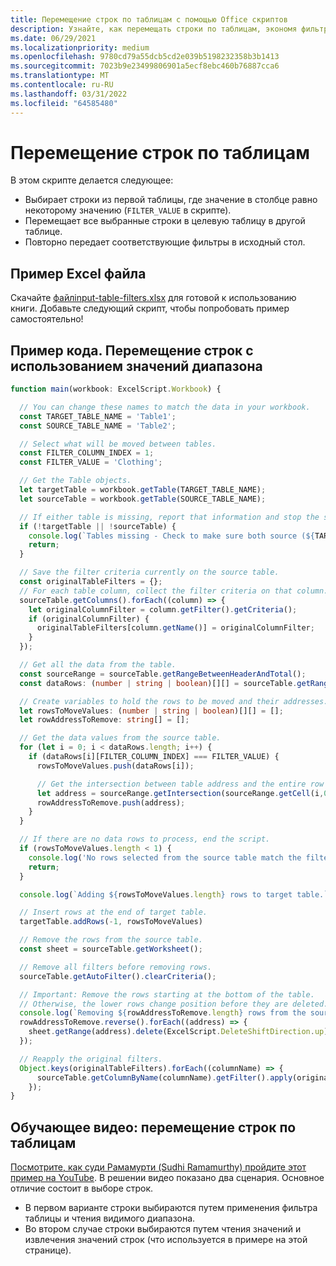 ```yaml
---
title: Перемещение строк по таблицам с помощью Office скриптов
description: Узнайте, как перемещать строки по таблицам, экономя фильтры, а затем обрабатывая и повторно примыкая к фильтрам.
ms.date: 06/29/2021
ms.localizationpriority: medium
ms.openlocfilehash: 9780cd79a55dcb5cd2e039b5198232358b3b1413
ms.sourcegitcommit: 7023b9e23499806901a5ecf8ebc460b76887cca6
ms.translationtype: MT
ms.contentlocale: ru-RU
ms.lasthandoff: 03/31/2022
ms.locfileid: "64585480"
---
```

# <a name="move-rows-across-tables"></a>Перемещение строк по таблицам

В этом скрипте делается следующее:

* Выбирает строки из первой таблицы, где значение в столбце равно некоторому значению (`FILTER_VALUE` в скрипте).
* Перемещает все выбранные строки в целевую таблицу в другой таблице.
* Повторно передает соответствующие фильтры в исходный стол.

## <a name="sample-excel-file"></a>Пример Excel файла

Скачайте <a href="input-table-filters.xlsx"> файлinput-table-filters.xlsx</a> для готовой к использованию книги. Добавьте следующий скрипт, чтобы попробовать пример самостоятельно!

## <a name="sample-code-move-rows-using-range-values"></a>Пример кода. Перемещение строк с использованием значений диапазона

```TypeScript
function main(workbook: ExcelScript.Workbook) {

  // You can change these names to match the data in your workbook.
  const TARGET_TABLE_NAME = 'Table1';
  const SOURCE_TABLE_NAME = 'Table2';

  // Select what will be moved between tables.
  const FILTER_COLUMN_INDEX = 1;
  const FILTER_VALUE = 'Clothing';

  // Get the Table objects.
  let targetTable = workbook.getTable(TARGET_TABLE_NAME);
  let sourceTable = workbook.getTable(SOURCE_TABLE_NAME);

  // If either table is missing, report that information and stop the script.
  if (!targetTable || !sourceTable) {
    console.log(`Tables missing - Check to make sure both source (${TARGET_TABLE_NAME}) and target table (${SOURCE_TABLE_NAME}) are present before running the script. `);
    return;
  }

  // Save the filter criteria currently on the source table.
  const originalTableFilters = {};
  // For each table column, collect the filter criteria on that column.
  sourceTable.getColumns().forEach((column) => {
    let originalColumnFilter = column.getFilter().getCriteria();
    if (originalColumnFilter) {
      originalTableFilters[column.getName()] = originalColumnFilter;
    }
  });

  // Get all the data from the table.
  const sourceRange = sourceTable.getRangeBetweenHeaderAndTotal();
  const dataRows: (number | string | boolean)[][] = sourceTable.getRangeBetweenHeaderAndTotal().getValues();

  // Create variables to hold the rows to be moved and their addresses.
  let rowsToMoveValues: (number | string | boolean)[][] = [];
  let rowAddressToRemove: string[] = [];

  // Get the data values from the source table.
  for (let i = 0; i < dataRows.length; i++) { 
    if (dataRows[i][FILTER_COLUMN_INDEX] === FILTER_VALUE) {
      rowsToMoveValues.push(dataRows[i]);

      // Get the intersection between table address and the entire row where we found the match. This provides the address of the range to remove.
      let address = sourceRange.getIntersection(sourceRange.getCell(i,0).getEntireRow()).getAddress();
      rowAddressToRemove.push(address);
    }
  }

  // If there are no data rows to process, end the script.
  if (rowsToMoveValues.length < 1) {
    console.log('No rows selected from the source table match the filter criteria.');
    return;
  }

  console.log(`Adding ${rowsToMoveValues.length} rows to target table.`);

  // Insert rows at the end of target table.
  targetTable.addRows(-1, rowsToMoveValues)

  // Remove the rows from the source table.
  const sheet = sourceTable.getWorksheet();

  // Remove all filters before removing rows.
  sourceTable.getAutoFilter().clearCriteria();

  // Important: Remove the rows starting at the bottom of the table.
  // Otherwise, the lower rows change position before they are deleted.
  console.log(`Removing ${rowAddressToRemove.length} rows from the source table.`);
  rowAddressToRemove.reverse().forEach((address) => {
    sheet.getRange(address).delete(ExcelScript.DeleteShiftDirection.up);
  });

  // Reapply the original filters. 
  Object.keys(originalTableFilters).forEach((columnName) => {
      sourceTable.getColumnByName(columnName).getFilter().apply(originalTableFilters[columnName]);
    });
}
```

## <a name="training-video-move-rows-across-tables"></a>Обучающее видео: перемещение строк по таблицам

[Посмотрите, как суди Рамамурти (Sudhi Ramamurthy) пройдите этот пример на YouTube](https://youtu.be/_3t3Pk4i2L0). В решении видео показано два сценария. Основное отличие состоит в выборе строк.

* В первом варианте строки выбираются путем применения фильтра таблицы и чтения видимого диапазона.
* Во втором случае строки выбираются путем чтения значений и извлечения значений строк (что используется в примере на этой странице).
